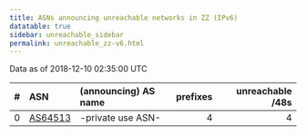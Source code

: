 ```yaml
---
title: ASNs announcing unreachable networks in ZZ (IPv6)
datatable: true
sidebar: unreachable_sidebar
permalink: unreachable_zz-v6.html
---
```


Data as of 2018-12-10 02:35:00 UTC


<div class="datatable-begin"></div>

|   # | ASN                                    | (announcing) AS name   |   prefixes |   unreachable /48s |
|----:|:---------------------------------------|:-----------------------|-----------:|-------------------:|
|   0 | [AS64513](unreachable_AS64513-v6.html) | -private use ASN-      |          4 |                  4 |

<div class="datatable-end"></div>